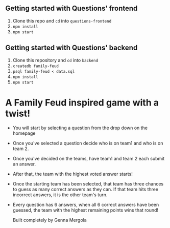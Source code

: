 ## Getting started with Questions' frontend

1. Clone this repo and `cd` into `questions-frontend`
2. `npm install`
3. `npm start`

## Getting started with Questions' backend

1.  Clone this repository and `cd` into `backend`
2.  `createdb family-feud`
2.  `psql family-feud < data.sql`
3.  `npm install`
4.  `npm start`

# A Family Feud inspired game with a twist!
* You will start by selecting a question from the drop down on the homepage
* Once you've selected a question decide who is on team1 and who is on team 2.
* Once you've decided on the teams, have team1 and team 2 each submit an answer.
* After that, the team with the highest voted answer starts!
* Once the starting team has been selected, that team has three chances to guess
  as many correct answers as they can. If that team hits three incorrect answers, it is
  the other team's turn.
* Every question has 6 answers, when all 6 correct answers have been guessed, the team with
  the highest remaining points wins that round!

  Built completely by Genna Mergola